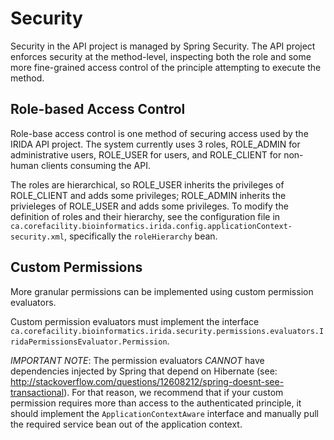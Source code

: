 Security
========
Security in the API project is managed by Spring Security. The API project enforces security at the method-level, inspecting both the role and some more fine-grained access control of the principle attempting to execute the method.

Role-based Access Control
-------------------------
Role-base access control is one method of securing access used by the IRIDA API project. The system currently uses 3 roles, ROLE\_ADMIN for administrative users, ROLE\_USER for users, and ROLE\_CLIENT for non-human clients consuming the API.

The roles are hierarchical, so ROLE\_USER inherits the privileges of ROLE\_CLIENT and adds some privileges; ROLE\_ADMIN inherits the privieleges of ROLE\_USER and adds some privileges. To modify the definition of roles and their hierarchy, see the configuration file in ```ca.corefacility.bioinformatics.irida.config.applicationContext-security.xml```, specifically the ```roleHierarchy``` bean.

Custom Permissions
------------------
More granular permissions can be implemented using custom permission evaluators.

Custom permission evaluators must implement the interface ```ca.corefacility.bioinformatics.irida.security.permissions.evaluators.IridaPermissionsEvaluator.Permission```.

*IMPORTANT NOTE*: The permission evaluators *CANNOT* have dependencies injected by Spring that depend on Hibernate (see: http://stackoverflow.com/questions/12608212/spring-doesnt-see-transactional). For that reason, we recommend that if your custom permission requires more than access to the authenticated principle, it should implement the ```ApplicationContextAware``` interface and manually pull the required service bean out of the application context.
